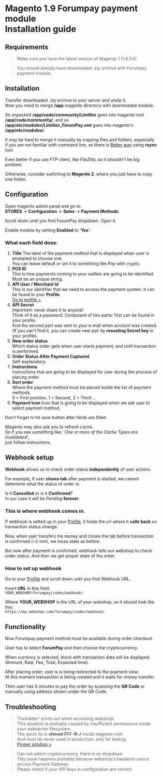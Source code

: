 # Magento 1.9 Forumpay payment module <br> Installation guide

## Requirements

> Make sure you have the latest version of Magento 1 (1.9.3.6)

> You should already have downloaded .zip archive with Forumpay payment module.

## Installation

Transfer downloaded .zip archive to your server and unzip it.  
Now you need to merge **/app** magento directory with downloaded module.  

So unpacked **/app/code/community/Limitlex** goes into magento root **/app/code/community/**, and so  
**/app/etc/modules/Limitlex_ForumPay.xml** goes into magento's **/app/etc/modules/**.

It may be hard to merge it manually by copying files and folders, especially if you are not familiar with command line, so there is [Better way](https://unix.stackexchange.com/questions/149965/how-to-copy-merge-two-directories) using **rsync** tool.

Even better if you use FTP client, like _FileZilla_, so it shouldn't be big problem.

Otherwise, consider switching to **Magento 2**, where you just have to copy one folder.

## Configuration

Open magento admin panel and go to:  
**STORES** -> **Configuration** -> **Sales** -> **Payment Methods**

Scroll down until you find ForumPay dropdown. Open it.

Enable module by setting **Enabled** to '**Yes**'.

### What each field does:

1. **Title** The label of the payment method that is displayed when user is prompted to choose one.  
   You can leave default or set it to something like *Pay with crypto*.
2. **POS ID**  
   This is how payments coming to your wallets are going to be identified.  
   Must be an unique string. 
3. **API User / Merchant Id**  
   This is our identifier that we need to access the payment system.
   It can be found in your **Profile**.  
   [Go to profile >](https://dashboard.forumpay.com/pay/userPaymentGateway.api_settings)
4. **API Secret**  
   _Important:_ never share it to anyone!  
   Think of it as a password.
   Composed of two parts: first can be found in your profile.  
   And the second part was sent to your e-mail when account was created.  
   (If you can't find it, you can create new pair by **resseting Secret key** in your profile).
5. **New order status**  
   Which status order gets when user starts payment, and until transaction is performed.
6. **Order Status After Payment Captured**  
   Self-explanatory.
7. **Instructions**  
   Instructions that are going to be displayed for user during the process of placing order.
8. **Sort order**  
   Where the payment method must be placed inside the list of payment methods.  
   0 = First position, 1 = Second, 2 = Third ...
9.  **Payment Icon**
    Icon that is going to be displayed when we ask user to select payment method.

Don't forget to hit save button after fields are filled.

Magento may also ask you to refresh cache.  
So if you see something like: '*One or more of the Cache Types are invalidated*',  
just follow instructions.

## Webhook setup

**Webhook** allows us to check order status **independently** of user actions.

For example, if user **closes tab** after payment is started, we cannot determine what the status of order is.

Is it **Cancelled** or is it **Confirmed**?  
In our case it will be *Pending* **forever**.

### This is where webhook comes in.

If webhook is setted up in your [Profile](https://dashboard.forumpay.com/pay/userPaymentGateway.api_settings#webhook_notifications), it holds the url where it **calls back** on transaction status change.

Now, when user transfers his money and closes the tab before transaction is confirmed (~2 min), we loose state as before.  

But now after payment is confirmed, webhook tells our webshop to check order status. And then we get proper state of the order.

### How to set up webhook

Go to your [Profile](https://dashboard.forumpay.com/pay/userPaymentGateway.api_settings#webhook_notifications) and scroll down until you find Webhook URL.

Insert **URL** in this field:  
`YOUR_WEBSHOP/forumpay/index/webhook/`

Where **YOUR_WEBSHOP** is the URL of your webshop, so it should look like this:  
`https://my.webshop.com/forumpay/index/webhook/`

## Functionality

Now Forumpay payment method must be available during order checkout.

User has to select **ForumPay** and then choose the cryptocurrency.

When currency is selected, block with transaction data will be displayed.  
(Amount, Rate, Fee, Total, Expected time).

After placing order, user is is being redirected to the payment view.  
At this moment transaction is being created and it waits for money transfer.

Then user has 5 minutes to pay the order by scanning the **QR Code** or manually using address shown under the QR Code.

## Troubleshooting

> 'Forbidden' prints out when accessing webshop:  
This situation is probably caused by insufficient permissions inside your webserver filesystem.  
The quick fix is ~~**chmod 777 -R ./**~~ inside magento root.  
And must be never used in production, only for testing.  
[Proper solution >](https://devdocs.magento.com/guides/v2.4/config-guide/prod/prod_file-sys-perms.html)

> Can not select cryptocurrency, there is no dropdown.  
This issue happens probably because webshop's backend cannot access Payment Gateway.  
Please check if your API keys in configuration are correct.